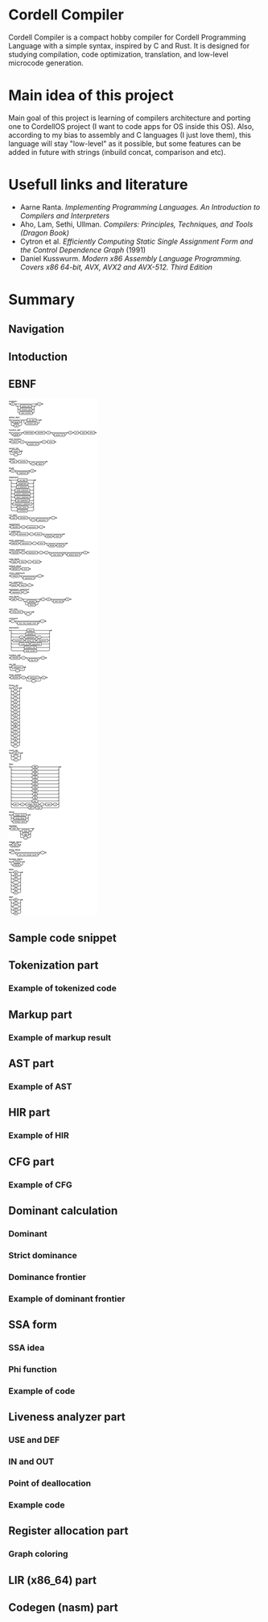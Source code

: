 # Cordell Compiler
Cordell Compiler is a compact hobby compiler for Cordell Programming Language with a simple syntax, inspired by C and Rust. It is designed for studying compilation, code optimization, translation, and low-level microcode generation.

# Main idea of this project
Main goal of this project is learning of compilers architecture and porting one to CordellOS project (I want to code apps for OS inside this OS). Also, according to my bias to assembly and C languages (I just love them), this language will stay "low-level" as it possible, but some features can be added in future with strings (inbuild concat, comparison and etc).

# Usefull links and literature
- Aarne Ranta. *Implementing Programming Languages. An Introduction to Compilers and Interpreters*
- Aho, Lam, Sethi, Ullman. *Compilers: Principles, Techniques, and Tools (Dragon Book)*
- Cytron et al. *Efficiently Computing Static Single Assignment Form and the Control Dependence Graph* (1991)
- Daniel Kusswurm. *Modern x86 Assembly Language Programming. Covers x86 64-bit, AVX, AVX2 and AVX-512. Third Edition*

# Summary
## Navigation
## Intoduction
## EBNF
![EBNF](docs/EBNF.png)

## Sample code snippet
## Tokenization part
### Example of tokenized code
## Markup part
### Example of markup result
## AST part
### Example of AST
## HIR part
### Example of HIR
## CFG part
### Example of CFG
## Dominant calculation
### Dominant
### Strict dominance
### Dominance frontier
### Example of dominant frontier
## SSA form
### SSA idea
### Phi function
### Example of code
## Liveness analyzer part
### USE and DEF
### IN and OUT
### Point of deallocation
### Example code
## Register allocation part
### Graph coloring
## LIR (x86_64) part
## Codegen (nasm) part